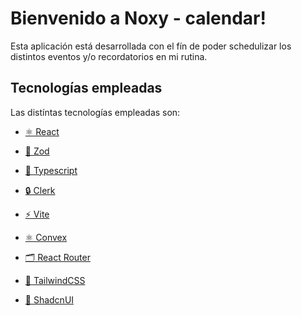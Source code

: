 # Bienvenido a Noxy - calendar!

Esta aplicación está desarrollada con el fín de poder schedulizar los distintos eventos y/o recordatorios en mi rutina.

## Tecnologías empleadas

Las distíntas tecnologías empleadas son:

- [⚛️ React](https://react.dev/)
  
 - [🎇 Zod](https://zod.dev/)
   
- [🔨 Typescript](https://www.typescriptlang.org/)
  
- [🔒 Clerk](https://clerk.com/)
  
- [⚡ Vite](https://vuejs.org/)
  
- [⚛️ Convex](https://www.convex.dev/)
  
- [🗂  React Router ](https://reactrouter.com/en/main)

- [🎨 TailwindCSS](https://tailwindcss.com/)
  
- [🎨 ShadcnUI](https://ui.shadcn.com/)